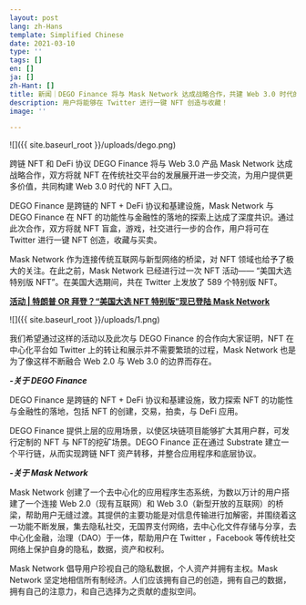 ```yaml
---
layout: post
lang: zh-Hans
template: Simplified Chinese
date: 2021-03-10
type: ''
tags: []
en: []
ja: []
zh-Hant: []
title: 新闻｜DEGO Finance 将与 Mask Network 达成战略合作，共建 Web 3.0 时代的 NFT 入口
description: 用户将能够在 Twitter 进行一键 NFT 创造与收藏！
image: ''

---
```

![]({{ site.baseurl_root }}/uploads/dego.png)

跨链 NFT 和 DeFi 协议 DEGO Finance 将与 Web 3.0 产品 Mask Network 达成战略合作，双方将就 NFT 在传统社交平台的发展展开进一步交流，为用户提供更多价值，共同构建 Web 3.0 时代的 NFT 入口。

DEGO Finance 是跨链的 NFT + DeFi 协议和基建设施，Mask Network 与 DEGO Finance 在 NFT 的功能性与金融性的落地的探索上达成了深度共识。通过此次合作，双方将就 NFT 盲盒，游戏，社交进行一步的合作，用户将可在 Twitter 进行一键 NFT 创造，收藏与买卖。

Mask Network 作为连接传统互联网与新型网络的桥梁，对 NFT 领域也给予了极大的关注。在此之前，Mask Network 已经进行过一次 NFT 活动—— “美国大选特别版 NFT”。在美国大选期间，共在 Twitter 上发放了 589 个特别版 NFT。

[**活动 | 特朗普 OR 拜登？“美国大选 NFT 特别版”现已登陆 Mask Network**](https://news.mask.io/zh-Hans/2020/11/04/or-nft-mask-network)

![]({{ site.baseurl_root }}/uploads/1.png)

我们希望通过这样的活动以及此次与 DEGO Finance 的合作向大家证明，NFT 在中心化平台如 Twitter 上的转让和展示并不需要繁琐的过程，Mask Network 也是为了像这样不断融合 Web 2.0 与 Web 3.0 的边界而存在。

**_-关于 DEGO Finance_**

DEGO Finance 是跨链的 NFT + DeFi 协议和基建设施，致力探索 NFT 的功能性与金融性的落地，包括 NFT 的创建，交易，拍卖，与 DeFi 应用。

DEGO Finance 提供上层的应用场景，以使区块链项目能够扩大其用户群，可发行定制的 NFT 与 NFT的挖矿场景。DEGO Finance 正在通过 Substrate 建立一个平行链，从而实现跨链 NFT 资产转移，并整合应用程序和底层协议。

**_-关于 Mask Network_**

Mask Network 创建了一个去中心化的应用程序生态系统，为数以万计的用户搭建了一个连接 Web 2.0（现有互联网）和 Web 3.0（新型开放的互联网）的桥梁，帮助用户无缝过渡。其提供的主要功能是对信息传输进行加解密，并围绕着这一功能不断发展，集去隐私社交，无国界支付网络，去中心化文件存储与分享，去中心化金融，治理（DAO）于一体，帮助用户在 Twitter ，Facebook 等传统社交网络上保护自身的隐私，数据，资产和权利。

Mask Network 倡导用户珍视自己的隐私数据，个人资产并拥有主权。Mask Network 坚定地相信所有制经济。人们应该拥有自己的创造，拥有自己的数据，拥有自己的注意力，和自己选择为之贡献的虚拟空间。